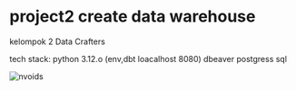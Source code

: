 # project2 create data warehouse


kelompok 2 Data Crafters 

tech stack:
python 3.12.o (env,dbt loacalhost 8080)
dbeaver 
postgress sql 

![nvoids](https://github.com/felix11736/project2/assets/111951543/4ffa4b13-bc3b-4b46-a27d-d820715c53bc)




